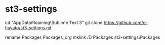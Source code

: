# st3-settings

cd "AppData\Roaming\Sublime Text 3"
git clone https://github.com/o-hayato/st3-settings.git

rename Packages Packages_org
mklink /D Packages st3-settings\Packages
